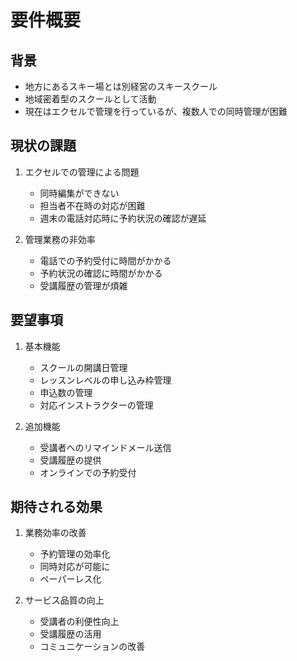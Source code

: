 # 要件概要

## 背景
- 地方にあるスキー場とは別経営のスキースクール
- 地域密着型のスクールとして活動
- 現在はエクセルで管理を行っているが、複数人での同時管理が困難

## 現状の課題
1. エクセルでの管理による問題
   - 同時編集ができない
   - 担当者不在時の対応が困難
   - 週末の電話対応時に予約状況の確認が遅延

2. 管理業務の非効率
   - 電話での予約受付に時間がかかる
   - 予約状況の確認に時間がかかる
   - 受講履歴の管理が煩雑

## 要望事項
1. 基本機能
   - スクールの開講日管理
   - レッスンレベルの申し込み枠管理
   - 申込数の管理
   - 対応インストラクターの管理

2. 追加機能
   - 受講者へのリマインドメール送信
   - 受講履歴の提供
   - オンラインでの予約受付

## 期待される効果
1. 業務効率の改善
   - 予約管理の効率化
   - 同時対応が可能に
   - ペーパーレス化

2. サービス品質の向上
   - 受講者の利便性向上
   - 受講履歴の活用
   - コミュニケーションの改善